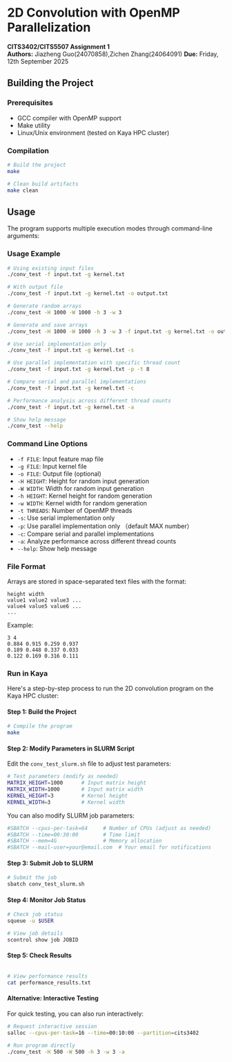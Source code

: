 # 2D Convolution with OpenMP Parallelization

**CITS3402/CITS5507 Assignment 1**  
**Authors:** Jiazheng Guo(24070858),Zichen Zhang(24064091)
**Due:** Friday, 12th September 2025

## Building the Project

### Prerequisites
- GCC compiler with OpenMP support
- Make utility
- Linux/Unix environment (tested on Kaya HPC cluster)

### Compilation
```bash
# Build the project
make

# Clean build artifacts
make clean
```

## Usage

The program supports multiple execution modes through command-line arguments:

### Usage Example
```bash
# Using existing input files
./conv_test -f input.txt -g kernel.txt

# With output file
./conv_test -f input.txt -g kernel.txt -o output.txt

# Generate random arrays
./conv_test -H 1000 -W 1000 -h 3 -w 3

# Generate and save arrays
./conv_test -H 1000 -W 1000 -h 3 -w 3 -f input.txt -g kernel.txt -o output.txt

# Use serial implementation only
./conv_test -f input.txt -g kernel.txt -s

# Use parallel implementation with specific thread count
./conv_test -f input.txt -g kernel.txt -p -t 8

# Compare serial and parallel implementations
./conv_test -f input.txt -g kernel.txt -c

# Performance analysis across different thread counts
./conv_test -f input.txt -g kernel.txt -a

# Show help message
./conv_test --help
```

### Command Line Options
- `-f FILE`: Input feature map file
- `-g FILE`: Input kernel file  
- `-o FILE`: Output file (optional)
- `-H HEIGHT`: Height for random input generation
- `-W WIDTH`: Width for random input generation
- `-h HEIGHT`: Kernel height for random generation
- `-w WIDTH`: Kernel width for random generation
- `-t THREADS`: Number of OpenMP threads
- `-s`: Use serial implementation only
- `-p`: Use parallel implementation only （default MAX number）
- `-c`: Compare serial and parallel implementations
- `-a`: Analyze performance across different thread counts
- `--help`: Show help message

### File Format

Arrays are stored in space-separated text files with the format:
```
height width
value1 value2 value3 ...
value4 value5 value6 ...
...
```

Example:
```
3 4
0.884 0.915 0.259 0.937
0.189 0.448 0.337 0.033
0.122 0.169 0.316 0.111
```

### Run in Kaya

Here's a step-by-step process to run the 2D convolution program on the Kaya HPC cluster:

#### Step 1: Build the Project
```bash
# Compile the program
make
```

#### Step 2: Modify Parameters in SLURM Script
Edit the `conv_test_slurm.sh` file to adjust test parameters:

```bash
# Test parameters (modify as needed)
MATRIX_HEIGHT=1000      # Input matrix height
MATRIX_WIDTH=1000       # Input matrix width  
KERNEL_HEIGHT=3         # Kernel height
KERNEL_WIDTH=3          # Kernel width
```

You can also modify SLURM job parameters:
```bash
#SBATCH --cpus-per-task=64     # Number of CPUs (adjust as needed)
#SBATCH --time=00:30:00        # Time limit
#SBATCH --mem=4G               # Memory allocation
#SBATCH --mail-user=your@email.com  # Your email for notifications
```

#### Step 3: Submit Job to SLURM
```bash
# Submit the job
sbatch conv_test_slurm.sh
```

#### Step 4: Monitor Job Status
```bash
# Check job status
squeue -u $USER

# View job details
scontrol show job JOBID
```

#### Step 5: Check Results
```bash

# View performance results
cat performance_results.txt
```

#### Alternative: Interactive Testing
For quick testing, you can also run interactively:
```bash
# Request interactive session
salloc --cpus-per-task=16 --time=00:10:00 --partition=cits3402

# Run program directly
./conv_test -H 500 -W 500 -h 3 -w 3 -a
```
